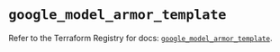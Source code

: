 # `google_model_armor_template`

Refer to the Terraform Registry for docs: [`google_model_armor_template`](https://registry.terraform.io/providers/hashicorp/google/6.43.0/docs/resources/model_armor_template).
